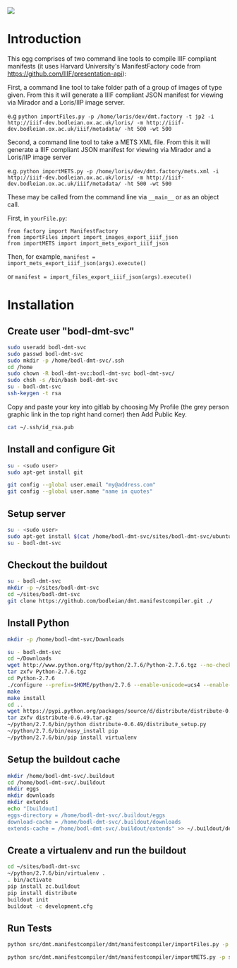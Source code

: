 [<img src="https://travis-ci.org/bodleian/dmt.manifestcompiler.svg?branch=master">](https://travis-ci.org/bodleian/dmt.manifestcompiler)

Introduction
============

This egg comprises of two command line tools to compile IIIF compliant manifests (it uses Harvard University's ManifestFactory code from https://github.com/IIIF/presentation-api):

First, a command line tool to take folder path of a group of images of type given. From this it will generate a IIIF compliant JSON manifest for viewing via Mirador and a Loris/IIP image server.

e.g ```python importFiles.py -p /home/loris/dev/dmt.factory -t jp2 -i http://iiif-dev.bodleian.ox.ac.uk/loris/ -m http://iiif-dev.bodleian.ox.ac.uk/iiif/metadata/ -ht 500 -wt 500```

Second, a command line tool to take a METS XML file. From this it will generate a IIIF compliant JSON manifest for viewing via Mirador and a Loris/IIP image server

e.g.  ```python importMETS.py -p /home/loris/dev/dmt.factory/mets.xml -i http://iiif-dev.bodleian.ox.ac.uk/loris/ -m http://iiif-dev.bodleian.ox.ac.uk/iiif/metadata/ -ht 500 -wt 500```

These may be called from the command line via ```__main__``` or as an object call.

First, in ```yourFile.py```:

```code
from factory import ManifestFactory
from importFiles import import_images_export_iiif_json
from importMETS import import_mets_export_iiif_json
```

Then, for example, ```manifest = import_mets_export_iiif_json(args).execute()```

or ```manifest = import_files_export_iiif_json(args).execute()```

Installation
============

Create user "bodl-dmt-svc"
----------------------------

```bash
sudo useradd bodl-dmt-svc
sudo passwd bodl-dmt-svc
sudo mkdir -p /home/bodl-dmt-svc/.ssh
cd /home
sudo chown -R bodl-dmt-svc:bodl-dmt-svc bodl-dmt-svc/
sudo chsh -s /bin/bash bodl-dmt-svc
su - bodl-dmt-svc
ssh-keygen -t rsa
```

Copy and paste your key into gitlab by choosing My Profile (the grey person graphic link in the top right hand corner) then Add Public Key.

```bash
cat ~/.ssh/id_rsa.pub
```

Install and configure Git 
-------------------------

```bash
su - <sudo user>
sudo apt-get install git
```
```bash
git config --global user.email "my@address.com"
git config --global user.name "name in quotes"
```

Setup server
------------

```bash
su - <sudo user>
sudo apt-get install $(cat /home/bodl-dmt-svc/sites/bodl-dmt-svc/ubuntu_requirements)
su - bodl-dmt-svc
```

Checkout the buildout
---------------------
```bash
su - bodl-dmt-svc
mkdir -p ~/sites/bodl-dmt-svc
cd ~/sites/bodl-dmt-svc
git clone https://github.com/bodleian/dmt.manifestcompiler.git ./
```

Install Python
--------------

```bash
mkdir -p /home/bodl-dmt-svc/Downloads
```

```bash
su - bodl-dmt-svc
cd ~/Downloads
wget http://www.python.org/ftp/python/2.7.6/Python-2.7.6.tgz --no-check-certificate
tar zxfv Python-2.7.6.tgz
cd Python-2.7.6
./configure --prefix=$HOME/python/2.7.6 --enable-unicode=ucs4 --enable-shared LDFLAGS="-Wl,-rpath=/home/bodl-dmt-svc/python/2.7.6/lib"
make
make install
cd ..
wget https://pypi.python.org/packages/source/d/distribute/distribute-0.6.49.tar.gz
tar zxfv distribute-0.6.49.tar.gz
~/python/2.7.6/bin/python distribute-0.6.49/distribute_setup.py
~/python/2.7.6/bin/easy_install pip
~/python/2.7.6/bin/pip install virtualenv
```

Setup the buildout cache
------------------------
```bash
mkdir /home/bodl-dmt-svc/.buildout
cd /home/bodl-dmt-svc/.buildout
mkdir eggs
mkdir downloads
mkdir extends
echo "[buildout]
eggs-directory = /home/bodl-dmt-svc/.buildout/eggs
download-cache = /home/bodl-dmt-svc/.buildout/downloads
extends-cache = /home/bodl-dmt-svc/.buildout/extends" >> ~/.buildout/default.cfg
```

Create a virtualenv and run the buildout
----------------------------------------

```bash
cd ~/sites/bodl-dmt-svc
~/python/2.7.6/bin/virtualenv .
. bin/activate
pip install zc.buildout
pip install distribute
buildout init
buildout -c development.cfg
```

Run Tests
---------

```bash
python src/dmt.manifestcompiler/dmt/manifestcompiler/importFiles.py -p src/dmt.manifestcompiler/dmt/manifestcompiler/test/images/ -t jp2 -i http://example.com/images/ -m http://example.com/meta/ -ht 500 -wt 500

python src/dmt.manifestcompiler/dmt/manifestcompiler/importMETS.py -p src/dmt.manifestcompiler/dmt/manifestcompiler/test/xml/mets.xml -i http://example.com/images/ -m http://example.com/meta/ -ht 500 -wt 500

```
